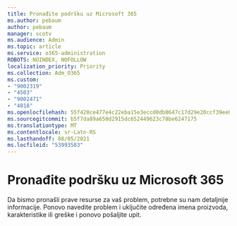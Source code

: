 ```yaml
---
title: Pronađite podršku uz Microsoft 365
ms.author: pebaum
author: pebaum
manager: scotv
ms.audience: Admin
ms.topic: article
ms.service: o365-administration
ROBOTS: NOINDEX, NOFOLLOW
localization_priority: Priority
ms.collection: Adm_O365
ms.custom:
- "9002319"
- "4503"
- "9002471"
- "4818"
ms.openlocfilehash: 55f420ce477e4c22eba15e3eccd0db8647c17d29e20ccf39ee01f62f151db5c9
ms.sourcegitcommit: b5f7da89a650d2915dc652449623c78be6247175
ms.translationtype: MT
ms.contentlocale: sr-Latn-RS
ms.lasthandoff: 08/05/2021
ms.locfileid: "53993583"
---
```

# <a name="get-support-with-microsoft-365"></a>Pronađite podršku uz Microsoft 365

Da bismo pronašli prave resurse za vaš problem, potrebne su nam detaljnije informacije. Ponovo navedite problem i uključite određena imena proizvoda, karakteristike ili greške i ponovo pošaljite upit.
